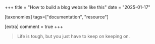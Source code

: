 +++
title = "How to build a blog website like this"
date = "2025-01-17"

[taxonomies]
tags=["documentation", "resource"]

[extra]
comment = true
+++

> Life is tough, but you just have to keep on keeping on.


